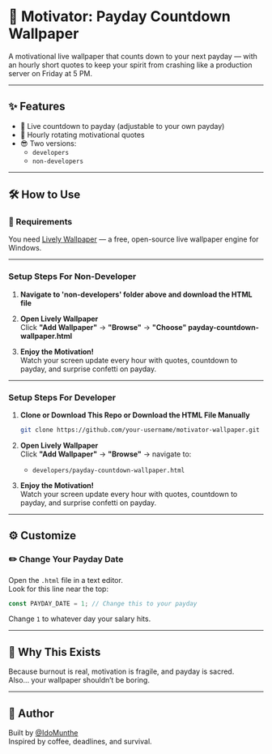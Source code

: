 # 💸 Motivator: Payday Countdown Wallpaper

A motivational live wallpaper that counts down to your next payday — with an hourly short quotes to keep your spirit from crashing like a production server on Friday at 5 PM.

---

## ✨ Features

- 📅 Live countdown to payday (adjustable to your own payday)
- 💬 Hourly rotating motivational quotes
- 😎 Two versions:
  - `developers`
  - `non-developers`

---

## 🛠️ How to Use

### 🧱 Requirements

You need [Lively Wallpaper](https://rocksdanister.github.io/lively/) — a free, open-source live wallpaper engine for Windows.

---

### Setup Steps For Non-Developer

1. **Navigate to 'non-developers' folder above and download the HTML file**

2. **Open Lively Wallpaper**  
   Click **"Add Wallpaper"** → **"Browse"** → **"Choose" payday-countdown-wallpaper.html**

3. **Enjoy the Motivation!**  
   Watch your screen update every hour with quotes, countdown to payday, and surprise confetti on payday.

---

### Setup Steps For Developer

1. **Clone or Download This Repo or Download the HTML File Manually**

   ```bash
   git clone https://github.com/your-username/motivator-wallpaper.git
   ```

2. **Open Lively Wallpaper**  
   Click **"Add Wallpaper"** → **"Browse"** → navigate to:

   - `developers/payday-countdown-wallpaper.html`

3. **Enjoy the Motivation!**  
   Watch your screen update every hour with quotes, countdown to payday, and surprise confetti on payday.

---

## ⚙️ Customize

### ✏️ Change Your Payday Date

Open the `.html` file in a text editor.  
Look for this line near the top:

```js
const PAYDAY_DATE = 1; // Change this to your payday
```

Change `1` to whatever day your salary hits.

---

## 🙌 Why This Exists

Because burnout is real, motivation is fragile, and payday is sacred.  
Also... your wallpaper shouldn’t be boring.

---

## 🧠 Author

Built by [@IdoMunthe](https://github.com/IdoMunthe)  
Inspired by coffee, deadlines, and survival.
